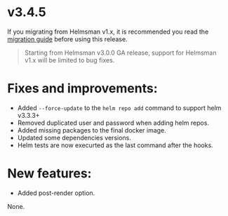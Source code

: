 # v3.4.5

If you migrating from Helmsman v1.x, it is recommended you read the [migration guide](https://github.com/Praqma/helmsman/blob/master/docs/how_to/misc/migrate_to_3.md) before using this release.

> Starting from Helmsman v3.0.0 GA release, support for Helmsman v1.x will be limited to bug fixes.

# Fixes and improvements:

- Added `--force-update` to the `helm repo add` command to support helm v3.3.3+
- Removed duplicated user and password when adding helm repos.
- Added missing packages to the final docker image.
- Updated some dependencies versions.
- Helm tests are now execurted as the last command after the hooks.

# New features:

- Added post-render option.

None.
